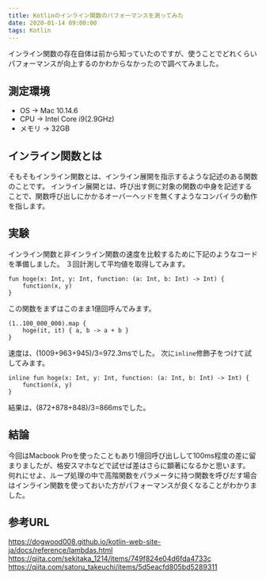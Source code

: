 ```yaml
---
title: Kotlinのインライン関数のパフォーマンスを測ってみた
date: 2020-01-14 09:00:00
tags: Kotlin
---
```


インライン関数の存在自体は前から知っていたのですが、使うことでどれくらいパフォーマンスが向上するのかわからなかったので調べてみました。

## 測定環境
- OS -> Mac 10.14.6
- CPU -> Intel Core i9(2.9GHz)
- メモリ -> 32GB

## インライン関数とは
そもそもインライン関数とは、インライン展開を指示するような記述のある関数のことです。
インライン展開とは、呼び出す側に対象の関数の中身を記述することで、関数呼び出しにかかるオーバーヘッドを無くすようなコンパイラの動作を指します。

## 実験
インライン関数と非インライン関数の速度を比較するために下記のようなコードを準備しました。
３回計測して平均値を取得してみます。

```
fun hoge(x: Int, y: Int, function: (a: Int, b: Int) -> Int) {
    function(x, y)
}
```

この関数をまずはこのまま1億回呼んでみます。

```
(1..100_000_000).map {
    hoge(it, it) { a, b -> a + b }
}
```

速度は、(1009+963+945)/3=972.3msでした。
次に`inline`修飾子をつけて試してみます。

```
inline fun hoge(x: Int, y: Int, function: (a: Int, b: Int) -> Int) {
    function(x, y)
}
```

結果は、(872+878+848)/3=866msでした。

## 結論
今回はMacbook Proを使ったこともあり1億回呼び出しして100ms程度の差に留まりましたが、格安スマホなどで試せば差はさらに顕著になるかと思います。
何れにせよ、ループ処理の中で高階関数をパラメータに持つ関数を呼びだす場合はインライン関数を使っておいた方がパフォーマンスが良くなることがわかりました。


## 参考URL
https://dogwood008.github.io/kotlin-web-site-ja/docs/reference/lambdas.html
https://qiita.com/sekitaka_1214/items/749f824e04d6fda4733c
https://qiita.com/satoru_takeuchi/items/5d5eacfd805bd5289311